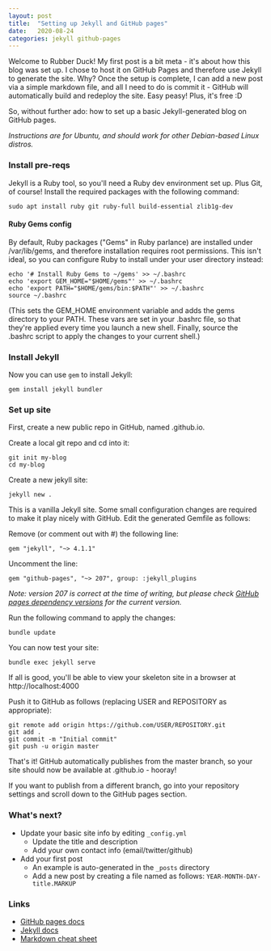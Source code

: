 ```yaml
---
layout: post
title:  "Setting up Jekyll and GitHub pages"
date:   2020-08-24
categories: jekyll github-pages
---
```


Welcome to Rubber Duck! My first post is a bit meta - it's about how this blog was set up. I chose to host it on GitHub Pages and therefore use Jekyll to generate the site. Why? Once the setup is complete, I can add a new post via a simple markdown file, and all I need to do is commit it - GitHub will automatically build and redeploy the site. Easy peasy! Plus, it's free :D 

So, without further ado: how to set up a basic Jekyll-generated blog on GitHub pages.

_Instructions are for Ubuntu, and should work for other Debian-based Linux distros._

### Install pre-reqs

Jekyll is a Ruby tool, so you'll need a Ruby dev environment set up. Plus Git, of course! Install the required packages with the following command:

```
sudo apt install ruby git ruby-full build-essential zlib1g-dev
```

#### Ruby Gems config

By default, Ruby packages ("Gems" in Ruby parlance) are installed under /var/lib/gems, and therefore installation requires root permissions. This isn't ideal, so you can configure Ruby to install under your user directory instead:

```
echo '# Install Ruby Gems to ~/gems' >> ~/.bashrc
echo 'export GEM_HOME="$HOME/gems"' >> ~/.bashrc
echo 'export PATH="$HOME/gems/bin:$PATH"' >> ~/.bashrc
source ~/.bashrc
```

(This sets the GEM_HOME environment variable and adds the gems directory to your PATH. These vars are set in your .bashrc file, so that they're applied every time you launch a new shell. Finally, source the .bashrc script to apply the changes to your current shell.)

### Install Jekyll

Now you can use `gem` to install Jekyll:

```
gem install jekyll bundler
```

### Set up site

First, create a new public repo in GitHub, named <your-github-user-id>.github.io.

Create a local git repo and cd into it:

```
git init my-blog
cd my-blog
```

Create a new jekyll site:

```
jekyll new .
```

This is a vanilla Jekyll site. Some small configuration changes are required to make it play nicely with GitHub. Edit the generated Gemfile as follows:

Remove (or comment out with #) the following line:

```
gem "jekyll", "~> 4.1.1"
```

Uncomment the line:

```
gem "github-pages", "~> 207", group: :jekyll_plugins
```

_Note: version 207 is correct at the time of writing, but please check [GitHub pages dependency versions](https://pages.github.com/versions/) for the current version._

Run the following command to apply the changes:

```
bundle update
```

You can now test your site:

```
bundle exec jekyll serve
```

If all is good, you'll be able to view your skeleton site in a browser at http://localhost:4000 

Push it to GitHub as follows (replacing USER and REPOSITORY as appropriate):

```
git remote add origin https://github.com/USER/REPOSITORY.git
git add .
git commit -m "Initial commit"
git push -u origin master
```

That's it! GitHub automatically publishes from the master branch, so your site should now be available at <your-github-user-id>.github.io - hooray!

If you want to publish from a different branch, go into your repository settings and scroll down to the GitHub pages section.

### What's next?

- Update your basic site info by editing `_config.yml`
  - Update the title and description
  - Add your own contact info (email/twitter/github)
- Add your first post
  - An example is auto-generated in the `_posts` directory 
  - Add a new post by creating a file named as follows: `YEAR-MONTH-DAY-title.MARKUP`


### Links

- [GitHub pages docs](https://pages.github.com/)
- [Jekyll docs](https://jekyllrb.com/docs/home)
- [Markdown cheat sheet](https://github.com/adam-p/markdown-here/wiki/Markdown-Cheatsheet)



